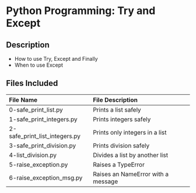 # Python Programming: Try and Except

## Description
* How to use Try, Except and Finally
* When to use Except
## Files Included

| File Name | File Description |
| :-------- | :--------------- |
| 0-safe\_print\_list.py | Prints a list safely |
| 1-safe\_print\_integers.py | Prints integers safely |
| 2-safe\_print\_list\_integers.py | Prints only integers in a list |
| 3-safe\_print\_division.py | Prints division safely |
| 4-list\_division.py | Divides a list by another list |
| 5-raise\_exception.py | Raises a TypeError |
| 6-raise\_exception\_msg.py | Raises an NameError with a message |
